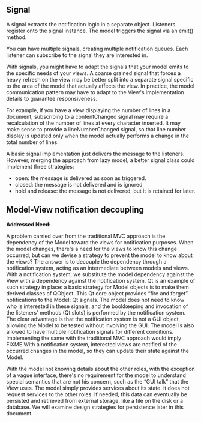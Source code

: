 Signal
------

A signal extracts the notification logic in a separate object. 
Listeners register onto the signal instance. The model triggers
the signal via an emit() method.

You can have multiple signals, creating multiple notification queues.
Each listener can subscribe to the signal they are interested in.

With signals, you might have to adapt the signals that your model emits
to the specific needs of your views. A coarse grained signal that forces
a heavy refresh on the view may be better split into a separate signal
specific to the area of the model that actually affects the view. In 
practice, the model communication pattern may have to adapt to the View's
implementation details to guarantee responsiveness.

For example, if you have a view displaying the number of lines in a document,
subscribing to a contentChanged signal may require a recalculation of the number
of lines at every character inserted. It may make sense to provide a lineNumberChanged
signal, so that line number display is updated only when the model actually
performs a change in the total number of lines.

A basic signal implementation just delivers the message to the listeners.
However, merging the approach from lazy model, a better signal class could implement three
strategies:

- open: the message is delivered as soon as triggered.
- closed: the message is not delivered and is ignored
- hold and release: the message is not delivered, but it is retained for later. 

Model-View notification decoupling
----------------------------------

**Addressed Need:**

A problem carried over from the traditional MVC approach is the dependency of
the Model toward the views for notification purposes. When the model changes,
there's a need for the views to know this change occurred, but can we devise a
strategy to prevent the model to know about the views? The answer is to
decouple the dependency through a notification system, acting as an
intermediate between models and views. With a notification system, we
substitute the model dependency against the View with a dependency against the
notification system. Qt is an example of such strategy in place: a basic
strategy for Model objects is to make them derived classes of QObject. This Qt
core object provides “fire and forget” notifications to the Model: Qt signals.
The model does not need to know who is interested in these signals, and the
bookkeeping and invocation of the listeners' methods (Qt slots) is performed by
the notification system.  The clear advantage is that the notification system
is not a GUI object, allowing the Model to be tested without involving the GUI.
The model is also allowed to have multiple notification signals for different
conditions. Implementing the same with the traditional MVC approach would imply
FIXME
With a notification system, interested views are notified of the occurred
changes in the model, so they can update their state against the Model. 

With the model not knowing details about the other roles, with the exception of
a vague interface, there's no requirement for the model to understand special
semantics that are not his concern, such as the “GUI talk” that the View uses.
The model simply provides services about its state. it does not request
services to the other roles.  If needed, this data can eventually be persisted
and retrieved from external storage, like a file on the disk or a database. We
will examine design strategies for persistence later in this document.

